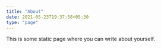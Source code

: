 ```yaml
---
title: "About"
date: 2021-05-23T19:37:58+05:30
type: "page"
---
```


This is some static page where you can write about yourself.
